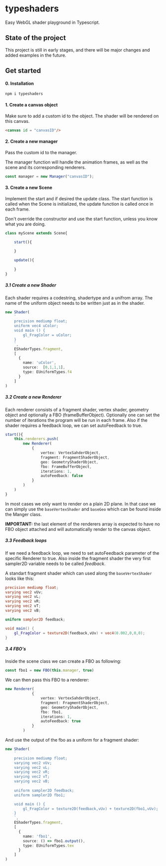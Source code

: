 # typeshaders

Easy WebGL shader playground in Typescript.

## State of the project
This project is still in early stages, 
and there will be major changes and added examples in the future.

## Get started

#### 0. Installation

```npm i typeshaders```

#### 1. Create a canvas object 

Make sure to add a custom id to the object. 
The shader will be rendered on this canvas.

````html
<canvas id = "canvasID"/>
````

#### 2. Create a new manager

Pass the custom id to the manager.

The manager function will handle the animation frames, as well as the scene
and its corresponding renderers. 

````typescript
const manager = new Manager("canvasID");
````

#### 3. Create a new Scene

Implement the start and if desired the update class. 
The start function is called when the Scene is initialized, 
the update function is called once in each frame. 

Don't override the constructor and use the start function,
unless you know what you are doing.

````typescript
class myScene extends Scene{

    start(){
 
    }

    update(){
    
    }
}
````

##### 3.1 Create a new Shader

Each shader requires a codestring, shadertype and a unifrom array.
The name of the uniform object needs to be written just as in the shader.
````typescript
new Shader(
    `
    precision mediump float;
    uniform vec4 uColor;
    void main () {
        gl_FragColor = uColor;
    }
    `,
    EShaderTypes.fragment,
    [
      {
        name: 'uColor',
        source:  [0,1,1,1],
        type: EUniformTypes.f4
      }
    ] 
)
````

##### 3.2 Create a new Renderer

Each renderer consists of a fragment shader, vertex shader, geometry object and
optionally a FBO (frameBufferObject). Optionally one can set the number of iterations
the program will be run in each frame. Also if the shader requires a feedback loop,
we can set autoFeedback to true.

````typescript
start(){
    this.renderers.push(
        new Renderer(
            {
                vertex: VertexSahderObject,
                fragment: FragmentShaderObject,
                geo: GeometryShaderObject,
                fbo: FrameBufferObject,
                iterations: 1,
                autoFeedback: false
            }
        )   
    )
}
````

In most cases we only want to render on a plain 2D plane. 
In that case we can simply use the ``baseVertexShader`` and ``baseGeo``
which can be found inside the Manger class.

**IMPORTANT:** the last element of the renderers array is expected
to have no FBO object attached and will automatically render to the canvas object. 

##### 3.3 Feedback loops

If we need a feedback loop, we need to set autoFeedback parameter of the specific Renderer to true.
Also inside the fragment shader the very first sampler2D variable needs to be called
*feedback*.

A standart fragment shader which can used along the ``baseVertexShader``
looks like this:

````glsl
precision mediump float;
varying vec2 vUv;
varying vec2 vL;
varying vec2 vR;
varying vec2 vT;
varying vec2 vB;

uniform sampler2D feedback;

void main() {
    gl_FragColor = texture2D(feedback,vUv) + vec4(0.002,0,0,0);
}
````

##### 3.4 FBO's

Inside the scene class we can create a FBO as following:
````typescript
const fbo1 = new FBO(this.manager, true)
````

We can then pass this FBO to a renderer:

````typescript
new Renderer(
            {
                vertex: VertexSahderObject,
                fragment: FragmentShaderObject,
                geo: GeometryShaderObject,
                fbo: fbo1,
                iterations: 1,
                autoFeedback: true
            }
        )   
````

And use the output of the fbo as a uniform for a fragment shader:

````typescript
new Shader(
    `
    precision mediump float;
    varying vec2 vUv;
    varying vec2 vL;
    varying vec2 vR;
    varying vec2 vT;
    varying vec2 vB;
    
    uniform sampler2D feedback;
    uniform sampler2D fbo1;

    void main () {
        gl_FragColor = texture2D(feedback,vUv) + texture2D(fbo1,vUv);
    }
    `,
    EShaderTypes.fragment,
    [
      {
        name: 'fbo1',
        source: () => fbo1.output(),
        type: EUniformTypes.tex
      }
    ] 
)
````
